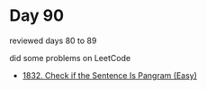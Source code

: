 # Day 90

reviewed days 80 to 89

did some problems on LeetCode

- [1832. Check if the Sentence Is Pangram (Easy)](https://leetcode.com/problems/check-if-the-sentence-is-pangram/description/)
